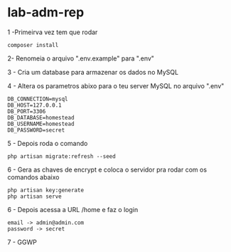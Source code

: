# lab-adm-rep

1 -Primeirva vez tem que rodar 
    
    composer install
  
2- Renomeia o arquivo ".env.example" para ".env"

3 - Cria um database para armazenar os dados no MySQL

4 - Altera os parametros abixo para o teu server MySQL no arquivo ".env"
   
    DB_CONNECTION=mysql
    DB_HOST=127.0.0.1
    DB_PORT=3306
    DB_DATABASE=homestead
    DB_USERNAME=homestead
    DB_PASSWORD=secret
    
    
5 - Depois roda o comando  

    php artisan migrate:refresh --seed
6 - Gera as chaves de encrypt e coloca o servidor pra rodar com os comandos abaixo 
    
    php artisan key:generate
    php artisan serve
    
6 - Depois acessa a URL /home e faz o login 
        
    email -> admin@admin.com
    password -> secret

7 - GGWP
